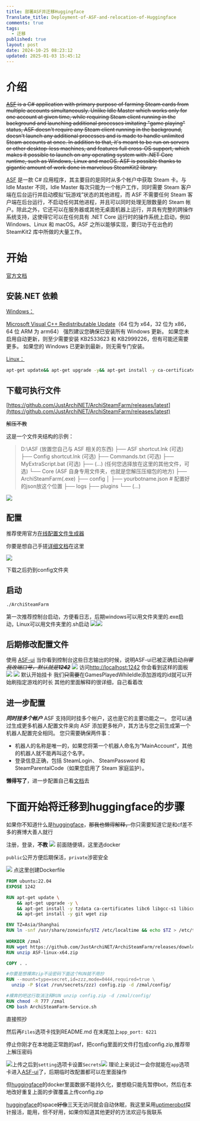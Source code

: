 ```yaml
---
title: 部署ASF并迁移Huggingface
Translate_title: Deployment-of-ASF-and-relocation-of-Huggingface
comments: true
tags:
  - 迁移
published: true
layout: post
date: 2024-10-25 08:23:12
updated: 2025-01-03 15:45:12
---
```

# 介绍
~~[ASF](https://github.com/JustArchiNET/ArchiSteamFarm) is a C# application with primary purpose of farming Steam cards from multiple accounts simultaneously. Unlike Idle Master which works only for one account at given time, while requiring Steam client running in the background and launching additional processes imitating "game playing" status, ASF doesn't require any Steam client running in the background, doesn't launch any additional processes and is made to handle unlimited Steam accounts at once. In addition to that, it's meant to be run on servers or other desktop-less machines, and features full cross-OS support, which makes it possible to launch on any operating system with .NET Core runtime, such as Windows, Linux and macOS. ASF is possible thanks to gigantic amount of work done in marvelous SteamKit2 library.~~

[ASF](https://github.com/JustArchiNET/ArchiSteamFarm) 是一款 C# 应用程序，其主要目的是同时从多个帐户中获取 Steam 卡。与 Idle Master 不同，Idle Master 每次只能为一个帐户工作，同时需要 Steam 客户端在后台运行并启动模拟“玩游戏”状态的其他进程，而 ASF 不需要任何 Steam 客户端在后台运行，不启动任何其他进程，并且可以同时处理无限数量的 Steam 帐户。除此之外，它还可以在服务器或其他无桌面机器上运行，并具有完整的跨操作系统支持，这使得它可以在任何具有 .NET Core 运行时的操作系统上启动，例如 Windows、Linux 和 macOS。ASF 之所以能够实现，要归功于在出色的 SteamKit2 库中所做的大量工作。
<!-- more -->
# 开始
[官方文档](https://github.com/JustArchiNET/ArchiSteamFarm/wiki/Setting-up-zh-CN)

##  安装.NET 依赖
[Windows：](https://learn.microsoft.com/zh-cn/dotnet/core/install/windows)

[Microsoft Visual C++ Redistributable Update](https://learn.microsoft.com/zh-cn/cpp/windows/latest-supported-vc-redist?view=msvc-170#visual-studio-2015-2017-2019-and-2022)（64 位为 x64，32 位为 x86，64 位 ARM 为 arm64）
强烈建议您确保已安装所有 Windows 更新。 如果您未启用自动更新，则至少需要安装 KB2533623 和 KB2999226，但有可能还需要更多。 如果您的 Windows 已更新到最新，则无需专门安装。

[Linux：](https://learn.microsoft.com/zh-cn/dotnet/core/install/linux)

```bash
apt-get update&& apt-get upgrade -y&& apt-get install -y ca-certificates libc6 libgcc-s1 libicu70 libgssapi-krb5-2 libssl3 libstdc++6 zlib1g
```
##  下载可执行文件
[https://github.com/JustArchiNET/ArchiSteamFarm/releases/latest](https://github.com/JustArchiNET/ArchiSteamFarm/releases/latest)

~~解压不教~~

这是一个文件夹结构的示例：  
>  
> D:\ASF (放置您自己与 ASF 相关的东西)
> ├── ASF shortcut.lnk (可选)
> ├── Config shortcut.lnk (可选)
> ├── Commands.txt (可选)
> ├── MyExtraScript.bat (可选)
> ├── (...) (任何您选择放在这里的其他文件，可选)
> └── Core (ASF 自身专用文件夹，也就是您解压压缩包的地方)
>     ├── ArchiSteamFarm(.exe)
>     ├── config
>     │   ├── yourbotname.json  # 配置好的json放这个位置
>     ├── logs
>     ├── plugins
>     └── (...)


![](1.png)
##  配置
推荐使用官方[在线配置文件生成器](https://justarchinet.github.io/ASF-WebConfigGenerator/#/bot)

你要是想自己手搓[详细文档](https://github.com/JustArchiNET/ArchiSteamFarm/wiki/Configuration-zh-CN)在这里

![](2.png)

下载之后扔到config文件夹

##  启动
```bash
./ArchiSteamFarm
```
第一次推荐控制台启动，方便看日志，后期windows可以用文件夹里的.exe启动，Linux可以用文件夹里的.sh启动
![](3.png)![](4.png)
##  后期修改配置文件
使用 [ASF-ui](https://github.com/JustArchiNET/ArchiSteamFarm/wiki/IPC-zh-CN#asf-ui)
当你看到控制台这些日志输出的时候，说明ASF-ui已被正确启动~~*别管我改端口号，默认就是**1242***~~
![](5.png)
访问[http://localhost:1242](http://localhost:1242)
你会看到这样的面板
![](6.png)
![](7.png)
默认开始挂卡
我们~~只需要~~在GamesPlayedWhileIdle添加游戏的id就可以开始刷指定游戏的时长
其他的里面解释的很详细，自己看着改
##  进一步配置
***同时挂多个帐户***
  ASF 支持同时挂多个帐户，这也是它的主要功能之一。 您可以通过生成更多机器人配置文件来向 ASF 添加更多帐户，其方法与您之前生成第一个机器人配置完全相同。 您只需要确保两件事：
- 机器人的名称是唯一的，如果您将第一个机器人命名为“MainAccount”，其他的机器人就不能再叫这个名字。
- 登录信息正确，包括 SteamLogin、 SteamPassword 和 SteamParentalCode（如果您启用了 Steam 家庭监护）。

**懒得写了**，进一步配置自己看[文档](https://github.com/JustArchiNET/ArchiSteamFarm/wiki/Setting-up-zh-CN#%E8%BF%9B%E4%B8%80%E6%AD%A5%E9%85%8D%E7%BD%AE)去


# 下面开始将迁移到huggingface的步骤
 如果你不知道什么是[huggingface](https://huggingface.co/)，~~那我也懒得解释，~~你只需要知道它是和cf差不多的赛博大善人就行

 注册，登录，**不教**
 ![](8.png)
 前面随便填，这里选docker

 `public`公开方便后期保活，`private`涉密安全

  ![](9.png)
  点这里创建Dockerfile
```dockerfile
FROM ubuntu:22.04
EXPOSE 1242

RUN apt-get update \
    && apt-get upgrade -y \
    && apt-get install -y tzdata ca-certificates libc6 libgcc-s1 libicu70 libgssapi-krb5-2 libssl3 libstdc++6 zlib1g \
    && apt-get install -y git wget zip

ENV TZ=Asia/Shanghai
RUN ln -snf /usr/share/zoneinfo/$TZ /etc/localtime && echo $TZ > /etc/timezone
    
WORKDIR /zmal
RUN wget https://github.com/JustArchiNET/ArchiSteamFarm/releases/download/6.0.7.5/ASF-linux-x64.zip
RUN unzip ASF-linux-x64.zip

COPY . .

#你要是想裸奔zip不设密码下面这个RUN就不用抄
RUN --mount=type=secret,id=zzz,mode=0444,required=true \
  unzip -P $(cat /run/secrets/zzz) config.zip -d /zmal/config/

#裸奔的吧这行取消注释RUN unzip config.zip -d /zmal/config/
RUN chmod -R 777 /zmal
CMD bash ArchiSteamFarm-Service.sh
```
直接照抄

然后再`Files`选项卡找到README.md
在末尾加上`app_port: 6221`

停止你刚才在本地能正常跑的asf，把config里面的文件打包成config.zip,推荐带上解压密码

![](11.png)上传之后到`setting`选项卡设置`Secrets`![](12.png)
理论上来说过一会你就能在`app`选项卡进入[ASF-ui](https://github.com/JustArchiNET/ArchiSteamFarm/wiki/IPC-zh-CN#asf-ui)了，后期临时改配置都可以在里面操作

但[huggingface](https://huggingface.co/)的docker里面数据不能持久化，要想稳只能先暂停bot，然后在本地改好重复上面的步骤覆盖上传config.zip

[huggingface](https://huggingface.co/)的space~~好像~~三天无访问就会自动休眠，我这里采用[uptimerobot](https://uptimerobot.com/)探针报活，能用，但不好用，如果你知道其他更好的方法欢迎与我联系


